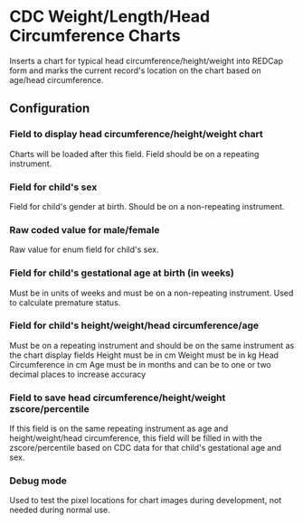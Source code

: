 # CDC Weight/Length/Head Circumference Charts
Inserts a chart for typical head circumference/height/weight into REDCap form and marks the current record's location on the chart based on age/head circumference.

## Configuration
### Field to display head circumference/height/weight chart
Charts will be loaded after this field. Field should be on a repeating instrument.

### Field for child's sex
Field for child's gender at birth. Should be on a non-repeating instrument.

### Raw coded value for male/female
Raw value for enum field for child's sex.

### Field for child's gestational age at birth (in weeks)
Must be in units of weeks and must be on a non-repeating instrument. Used to calculate premature status.

### Field for child's height/weight/head circumference/age
Must be on a repeating instrument and should be on the same instrument as the chart display fields
Height must be in cm
Weight must be in kg
Head Circumference in cm
Age must be in months and can be to one or two decimal places to increase accuracy

### Field to save head circumference/height/weight zscore/percentile
If this field is on the same repeating instrument as age and height/weight/head circumference, this field will be filled in with the zscore/percentile based on CDC data for that child's gestational age and sex.

### Debug mode
Used to test the pixel locations for chart images during development, not needed during normal use.